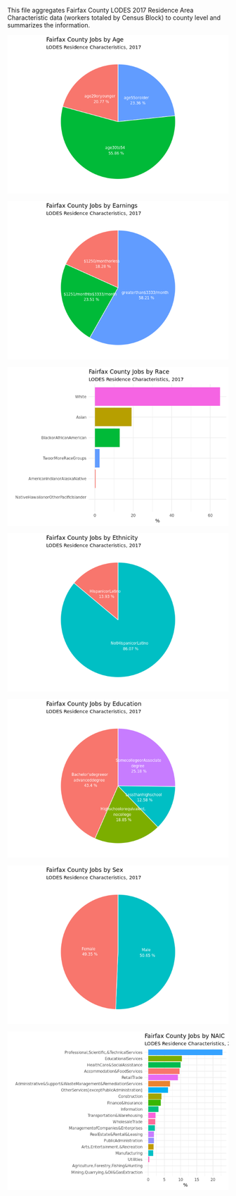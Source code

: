 This file aggregates Fairfax County LODES 2017 Residence Area
Characteristic data (workers totaled by Census Block) to county level
and summarizes the information.

![](10_lodes_rac-summary_files/figure-markdown_strict/unnamed-chunk-2-1.png)

![](10_lodes_rac-summary_files/figure-markdown_strict/unnamed-chunk-3-1.png)

![](10_lodes_rac-summary_files/figure-markdown_strict/unnamed-chunk-4-1.png)

![](10_lodes_rac-summary_files/figure-markdown_strict/unnamed-chunk-5-1.png)

![](10_lodes_rac-summary_files/figure-markdown_strict/unnamed-chunk-6-1.png)

![](10_lodes_rac-summary_files/figure-markdown_strict/unnamed-chunk-7-1.png)

![](10_lodes_rac-summary_files/figure-markdown_strict/unnamed-chunk-8-1.png)
